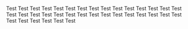 Test Test Test Test 
Test Test Test Test Test Test Test Test Test Test Test Test Test Test Test Test Test Test Test Test 
Test Test Test Test Test Test Test Test Test Test Test Test 
